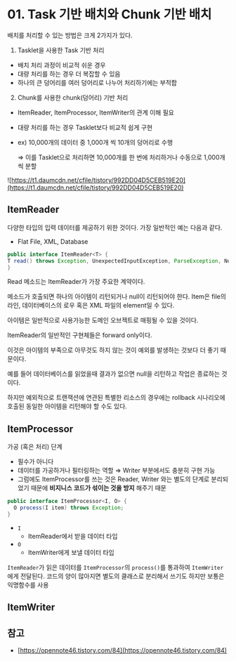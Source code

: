 # 01. Task 기반 배치와 Chunk 기반 배치

배치를 처리할 수 있는 방법은 크게 2가지가 있다.

1. Tasklet을 사용한 Task 기반 처리
- 배치 처리 과정이 비교적 쉬운 경우
- 대량 처리를 하는 경우 더 복잡할 수 있음
- 하나의 큰 덩어리를 여러 덩어리로 나누어 처리하기에는 부적합

2. Chunk를 사용한 chunk(덩어리) 기반 처리
- ItemReader, ItemProcessor, ItemWriter의 관계 이해 필요
- 대량 처리를 하는 경우 Tasklet보다 비교적 쉽게 구현
- ex) 10,000개의 데이터 중 1,000개 씩 10개의 덩어리로 수행
    
    ⇒ 이를 Tasklet으로 처리하면 10,000개를 한 번에 처리하거나 수동으로 1,000개씩 분할
    

![https://t1.daumcdn.net/cfile/tistory/992DD04D5CEB519E20](https://t1.daumcdn.net/cfile/tistory/992DD04D5CEB519E20)

## ItemReader

다양한 타입의 입력 데이터를 제공하기 위한 것이다. 가장 일반적인 예는 다음과 같다.

- Flat File, XML, Database

```java
public interface ItemReader<T> {
T read() throws Exception, UnexpectedInputException, ParseException, NonTransientResourceException;
}
```

Read 메소드는 ItemReader가 가장 주요한 계약이다. 

메소드가 호출되면 하나의 아이템이 리턴되거나 null이 리턴되어야 한다. Item은 file의 라인, 데이터베이스의 로우 혹은 XML 파일의 element일 수 있다. 

아이템은 일반적으로 사용가능한 도메인 오브젝트로 매핑될 수 있을 것이다. 

ItemReader의 일반적인 구현체들은 forward only이다. 

이것은 아이템의 부족으로 아무것도 하지 않는 것이 예외를 발생하는 것보다 더 좋기 때문이다. 

예를 들어 데이터베이스를 읽었을때 결과가 없으면 null을 리턴하고 작업은 종료하는 것이다. 

하지만 예외적으로 트랜잭션에 연관된 특별한 리소스의 경우에는 rollback 시나리오에 호출된 동일한 아이템을 리턴해야 할 수도 있다.

## ItemProcessor
가공 (혹은 처리) 단계

- 필수가 아니다
- 데이터를 가공하거나 필터링하는 역할 ⇒ Writer 부분에서도 충분히 구현 가능
- 그럼에도 ItemProcessor를 쓰는 것은 Reader, Writer 와는 별도의 단계로 분리되었기 때문에 **비지니스 코드가 섞이는 것을 방지** 해주기 때문

```java
public interface ItemProcessor<I, O> {
  O process(I item) throws Exception;
}
```

- `I`
  - ItemReader에서 받을 데이터 타입
- `O`
  - ItemWriter에게 보낼 데이터 타입

`ItemReader`가 읽은 데이터를 `ItemProcessor`의 `process()`를 통과하여 `ItemWriter`에게 전달된다. 코드의 양이 많아지면 별도의 클래스로 분리해서 쓰기도 하지만 보통은 익명함수를 사용
## ItemWriter

## 참고

- [https://opennote46.tistory.com/84](https://opennote46.tistory.com/84)